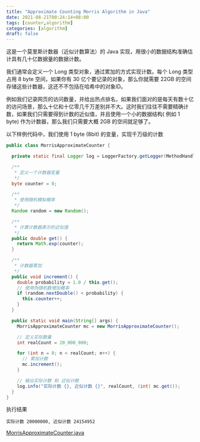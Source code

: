 ```yaml
---
title: "Approximate Counting Morris Algorithm in Java"
date: 2021-08-21T00:24:14+08:00
tags: [counter,algorithm]
categories: [algorithm]
draft: false
---
```


这是一个莫里斯计数器（近似计数算法）的 Java 实现，用很小的数据结构准确估计具有几十亿数据量的数据计数。

我们通常会定义一个 Long 类型对象，通过累加的方式实现计数。每个 Long 类型占用 8 byte 空间，如果你有 30 亿个要记录的对象，那么你就需要 22GB 的空间存储这些计数器，这还不不包括在哈希中的对象ID。

例如我们记录网页的访问数量，并给出热点排名，如果我们面对的是每天有数十亿的访问场景，那么十亿和十亿零几千万差别并不大。这时我们往往不需要精确计数，如果我们只需要得到计数的近似值，并且使用一个小的数据结构( 例如 1 byte) 作为计数器，那么我们只需要大概 2GB 的空间就足够了。

以下样例代码中，我们使用 1 byte (8bit) 的变量，实现千万级的计数

```java
public class MorrisApproximateCounter {

  private static final Logger log = LoggerFactory.getLogger(MethodHandles.lookup().lookupClass());

  /**
   * 定义一个计数器变量
   */
  byte counter = 0;

  /**
   * 使用随机模拟概率
   */
  Random random = new Random();

  /**
   * 计算计数器表示的近似值
   */
  public double get() {
    return Math.exp(counter);
  }

  /**
   * 计数器累加
   */
  public void increment() {
    double probability = 1.0 / this.get();
    // 使用伪随机数增加概率
    if (random.nextDouble() < probability) {
      this.counter++;
    }
  }

  public static void main(String[] args) {
    MorrisApproximateCounter mc = new MorrisApproximateCounter();

    // 定义实际数量
    int realCount = 20_000_000;

    for (int n = 0; n < realCount; n++) {
      // 累加计数
      mc.increment();
    }

    // 输出实际计数 和 近似计数
    log.info("实际计数 {}, 近似计数 {}", realCount, (int) mc.get());
  }
}
```

执行结果

```shell
实际计数 20000000, 近似计数 24154952
```

[MorrisApproximateCounter.java](https://github.com/coolbeevip/tutorials/blob/master/algorithm/morris-approximate-counter/src/main/java/org/coolbeevip/algorithm/approximatecounter/MorrisApproximateCounter.java)
